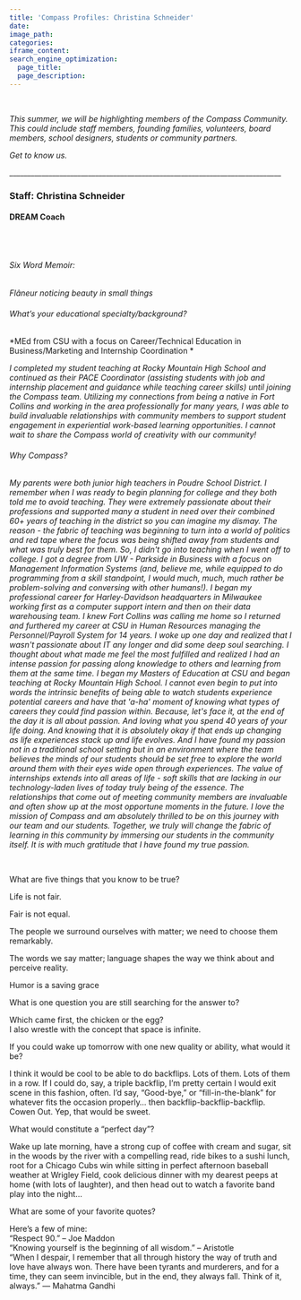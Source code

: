 ```yaml
---
title: 'Compass Profiles: Christina Schneider'
date:
image_path:
categories:
iframe_content:
search_engine_optimization:
  page_title:
  page_description:
---
```


&nbsp;

*This summer, we will be highlighting members of the Compass Community.&nbsp; This could include staff members, founding families, volunteers, board members, school designers, students or community partners.*

*Get to know us.*

\_\_\_\_\_\_\_\_\_\_\_\_\_\_\_\_\_\_\_\_\_\_\_\_\_\_\_\_\_\_\_\_\_\_\_\_\_\_\_\_\_\_\_\_\_\_\_\_\_\_\_\_\_\_\_\_\_\_\_\_\_\_\_\_\_\_\_\_\_\_\_\_\_\_\_\_

### Staff: Christina Schneider

#### DREAM Coach

###### &nbsp;

###### Six Word Memoir:&nbsp;

*Fl&acirc;neur noticing beauty in small things*

###### What’s your educational specialty/background?

*MEd from CSU with a focus on Career/Technical Education in Business/Marketing and Internship Coordination *

*I completed my student teaching at Rocky Mountain High School and continued as their PACE Coordinator (assisting students with job and internship placement and guidance while teaching career skills) until joining the Compass team. Utilizing my connections from being a native in Fort Collins and working in the area professionally for many years, I was able to build invaluable relationships with community members to support student engagement in experiential work-based learning opportunities. I cannot wait to share the Compass world of creativity with our community!*

###### Why Compass?

*My parents were both junior high teachers in Poudre School District. I remember when I was ready to begin planning for college and they both told me to avoid teaching. They were extremely passionate about their professions and supported many a student in need over their combined 60+ years of teaching in the district so you can imagine my dismay. The reason - the fabric of teaching was beginning to turn into a world of politics and red tape where the focus w​​​​​​​as being shifted away from students and what was truly best for them. So, I didn't go into teaching when I went off to college. I got a degree from UW - Parkside in Business with a focus on Management Information Systems (and, believe me, while equipped to do programming from a skill standpoint, I would much, much, much rather be problem-solving and conversing with other humans!). I began my professional career for Harley-Davidson headquarters in Milwaukee working first as a computer support intern and then on their data warehousing team. I knew Fort Collins was calling me home so I returned and furthered my career at CSU in Human Resources managing the Personnel/Payroll System for 14 years. I woke up one day and realized that I wasn't passionate about IT any longer and did some deep soul searching. I thought about what made me feel the most fulfilled and realized I had an intense passion for passing along knowledge to others and learning from them at the same time. I began my Masters of Education at CSU and began teaching at Rocky Mountain High School. I cannot even begin to put into words the intrinsic benefits of being able to watch students experience potential careers and have that 'a-ha' moment of knowing what types of careers they could find passion within. Because, let's face it, at the end of the day it is all about passion. And loving what you spend 40 years of your life doing. And knowing that it is absolutely okay if that ends up changing as life experiences stack up and life evolves. And I have found my passion not in a traditional school setting but in an environment where the team believes the minds of our students should be set free to explore the world around them with their eyes wide open through experiences. The value of internships extends into all areas of life - soft skills that are lacking in our technology-laden lives of today truly being of the essence. The relationships that come out of meeting community members are invaluable and often show up at the most opportune moments in the future. I love the mission of Compass and am absolutely thrilled to be on this journey with our team and our students. Together, we truly will change the fabric of learning in this community by immersing our students in the community itself. It is with much gratitude that I have found my true passion.*

&nbsp;

What are five things that you know to be true?

Life is not fair.

Fair is not equal.

The people we surround ourselves with matter; we need to choose them remarkably.

The words we say matter; language shapes the way we think about and perceive reality.

Humor is a saving grace

What is one question you are still searching for the answer to?

Which came first, the chicken or the egg?<br>I also wrestle with the concept that space is infinite.

If you could wake up tomorrow with one new quality or ability, what would it be?

I think it would be cool to be able to do backflips. Lots of them. Lots of them in a row. If I could do, say, a triple backflip, I’m pretty certain I would exit scene in this fashion, often. I’d say, “Good-bye,” or “fill-in-the-blank” for whatever fits the occasion properly… then backflip-backflip-backflip. Cowen Out. Yep, that would be sweet.

What would constitute a “perfect day”?

Wake up late morning, have a strong cup of coffee with cream and sugar, sit in the woods by the river with a compelling read, ride bikes to a sushi lunch, root for a Chicago Cubs win while sitting in perfect afternoon baseball weather at Wrigley Field, cook delicious dinner with my dearest peeps at home (with lots of laughter), and then head out to watch a favorite band play into the night…

What are some of your favorite quotes?

Here’s a few of mine:<br>“Respect 90.” – Joe Maddon<br>“Knowing yourself is the beginning of all wisdom.” – Aristotle<br>“When I despair, I remember that all through history the way of truth and love have always won. There have been tyrants and murderers, and for a time, they can seem invincible, but in the end, they always fall. Think of it, always.” ― Mahatma Gandhi